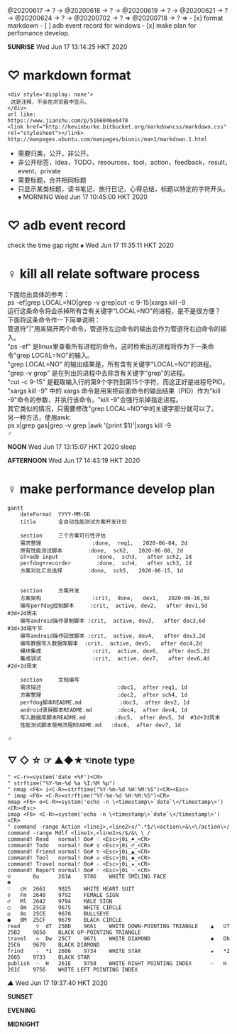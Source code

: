 <link rel="stylesheet" type="text/css" href="./css/hiddenprivate.css"/>
<TODO>@20200617 → ? → @20200618 → ? → @20200619 → ? → @20200621 → ? → @20200624 → ? → @20200702 → ? ⇒ @20200718 → ? ⇒ </TODO>
- [x] format markdown      
- [ ] adb event record for windows     
- [x] make plan for perfomance develop.     

<timeblock>__SUNRISE__</timeblock>
<timestamp>Wed Jun 17 13:14:25 HKT 2020 </timestamp>
# ♡  markdown format
```
<div style='display: none'>
 这是注释，不会在浏览器中显示。
</div>
url like:
https://www.jianshu.com/p/5166046e6470
<link href="http://kevinburke.bitbucket.org/markdowncss/markdown.css" rel="stylesheet"></link>
http://manpages.ubuntu.com/manpages/bionic/man1/markdown.1.html
```
* 需要归类，公开，非公开。
* 非公开标签，idea，TODO，resources，tool，action，feedback，result，event，private
* 需要标题，合并相同标题
* 只显示某类标题，读书笔记，旅行日记，心得总结，标题以特定的字符开头。
_♠_
<timeblock>MORNING</timeblock>
<timestamp>Wed Jun 17 10:45:00 HKT 2020 </timestamp>
# ♡  adb event record
check the time gap right
_♠_
<timestamp>Wed Jun 17 11:35:11 HKT 2020 </timestamp>
# ♀ kill all relate software process
下面给出具体的参考：  
ps -ef|grep LOCAL=NO|grep -v grep|cut -c 9-15|xargs kill -9  
运行这条命令将会杀掉所有含有关键字"LOCAL=NO"的进程，是不是很方便？  
下面将这条命令作一下简单说明：  
管道符"|"用来隔开两个命令，管道符左边命令的输出会作为管道符右边命令的输入。  
"ps -ef" 是linux里查看所有进程的命令。这时检索出的进程将作为下一条命令"grep LOCAL=NO"的输入。  
"grep LOCAL=NO" 的输出结果是，所有含有关键字"LOCAL=NO"的进程。  
"grep -v grep" 是在列出的进程中去除含有关键字"grep"的进程。  
"cut -c 9-15" 是截取输入行的第9个字符到第15个字符，而这正好是进程号PID。  
"xargs kill -9" 中的 xargs 命令是用来把前面命令的输出结果（PID）作为"kill -9"命令的参数，并执行该命令。"kill -9"会强行杀掉指定进程。  
其它类似的情况，只需要修改"grep LOCAL=NO"中的关键字部分就可以了。  
另一种方法，使用awk:  
ps x|grep gas|grep -v grep |awk '{print $1}'|xargs kill -9  
_♂_

<timeblock>__NOON__</timeblock>
<timestamp>Wed Jun 17 13:15:07 HKT 2020</timestamp>
<action>sleep</action>

<timeblock>__AFTERNOON__</timeblock>
<timestamp>Wed Jun 17 14:43:19 HKT 2020 </timestamp>
# ♀ make performance develop plan 
```mermaid
gantt         
    dateFormat  YYYY-MM-DD   
    title       全自动性能测试方案开发计划

    section     三个方案可行性评估
    需求整理	            :done,  req1,   2020-06-04, 2d
    原有性能测试脚本	    :done,  sch2,   2020-06-08, 2d
    GT+adb input		    :done,  sch3,   after sch2, 2d
    perfdog+recorder        :done, 	sch4,   after sch3, 1d 
    方案对比汇总选择        :done,  sch5,   2020-06-15, 1d 


    section     方案开发
    方案架构 			    :crit,  done,   dev1,   2020-06-16,3d    
    编写perfdog控制脚本     :crit,  active, dev2,   after dev1,5d   #3d+2d周末 
    编写android操作录制脚本 :crit,  active, dev3,   after doc3,6d   #3d+3d端午节
    编写android操作回放脚本 :crit,  active, dev4,   after dev3,2d
    编写数据写入数据库脚本  :crit,  active, dev5,   after doc4,2d
    模块集成            	:crit,  active, dev6,   after doc5,2d
    集成调试           		:crit,  active, dev7,   after dev6,4d   #2d+2d周末

    section     文档编写
    需求描述           		        :doc1,  after req1, 1d
    方案整理      			        :doc2,  after sch4, 1d
    perfdog脚本README.md            :doc3,  after dev2, 1d
    android录屏脚本README.md        :doc4,  after dev4, 1d
    写入数据库脚本README.md         :doc5,  after dev5, 3d  #1d+2d周末
    性能测试脚本使用流程README.md   :doc6,  after dev7, 1d       
```
_♂_
## ▽ ◇ ☆ ☞ ▲◆★☜note type
```
" <C-r>=system('date +%F')<CR>
" strftime("%Y-%m-%d %a %I:%M %p")
" nmap <F6> i<C-R>=strftime("%Y-%m-%d %H:%M:%S")<CR><Esc>
" imap <F6> <C-R>=strftime("%Y-%m-%d %H:%M:%S")<CR>
nmap <F6> o<C-R>=system('echo -n \<timestamp\>`date`\</timestamp\>')<CR><Esc>
imap <F6> <C-R>=system('echo -n \<timestamp\>`date`\</timestamp\>')<CR>
" command -range Action <line1>,<line2>s/^.*$/\<action\>&\<\/action\>/
command -range Mdlf <line1>,<line2>s/$/&\ \ /
command! Read   normal! 0o# ♡ <Esc>j0i_♠_<CR>
command! Todo   normal! 0o# ♀ <Esc>j0i_♂_<CR>
command! Friend normal! 0o# ▽ <Esc>j0i_▲_<CR>
command! Tool   normal! 0o# ◇ <Esc>j0i_◆_<CR>
command! Travel normal! 0o# ☆ <Esc>j0i_★_<CR>
command! Report normal! 0o# ☞ <Esc>j0i_☜_<CR>
☺       0u      263A    9786    WHITE SMILING FACE
☻
♡	cH	2661	9825	WHITE HEART SUIT
♀	Fm	2640	9792	FEMALE SIGN
♂	Ml	2642	9794	MALE SIGN
○	0m	25CB	9675	WHITE CIRCLE
◎	0o	25CE	9678	BULLSEYE
●	0M	25CF	9679	BLACK CIRCLE
read     ▽	dT	25BD	9661	WHITE DOWN-POINTING TRIANGLE    ▲	UT	25B2	9650	BLACK UP-POINTING TRIANGLE
travel   ◇	Dw	25C7	9671	WHITE DIAMOND                   ◆	Db	25C6	9670	BLACK DIAMOND
frind    ☆	*1	2606	9734	WHITE STAR                      ★	*2	2605	9733	BLACK STAR                      
publish  ☞	H	261E	9758	WHITE RIGHT POINTING INDEX      ☜	H	261C	9756	WHITE LEFT POINTING INDEX
```
_▲_ 
<timestamp>Wed Jun 17 19:37:40 HKT 2020</timestamp>  

<timeblock>__SUNSET__</timeblock>

<timeblock>__EVENING__</timeblock>

<timeblock>__MIDNIGHT__</timeblock>
